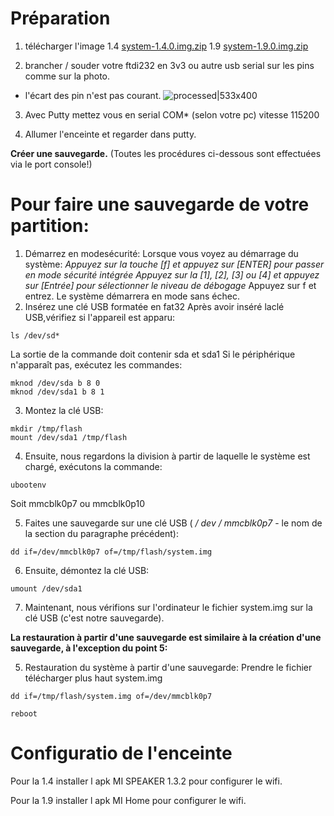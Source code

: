 # Préparation
1) télécharger l'image 
  1.4 [system-1.4.0.img.zip](../../raw/main/Firmware/system-1.4.0.img.zip)
  1.9 [system-1.9.0.img.zip](../../raw/main/Firmware/system-1.9.0.img.zip)

2) brancher / souder votre ftdi232 en 3v3 ou autre usb serial sur les pins comme sur la photo.
 * l'écart des pin n'est pas courant.
![processed|533x400](./serial.jpeg) 

3) Avec Putty mettez vous en serial COM* (selon votre pc) vitesse 115200

4) Allumer l'enceinte et regarder dans putty.

**Créer une sauvegarde.** (Toutes les procédures ci-dessous sont effectuées via le port console!)
# Pour faire une sauvegarde de votre partition:
1. Démarrez en modesécurité:
Lorsque vous voyez au démarrage du système:
<i>Appuyez sur la touche [f] et appuyez sur [ENTER] pour passer en mode sécurité intégrée
Appuyez sur la [1], [2], [3] ou [4] et appuyez sur [Entrée] pour sélectionner le niveau de débogage</i>
Appuyez sur f et entrez. Le système démarrera en mode sans échec.
2. Insérez une clé USB formatée en fat32
Après avoir inséré laclé USB,vérifiez si l'appareil est apparu:
```
ls /dev/sd*
```
La sortie de la commande doit contenir sda et sda1
Si le périphérique n'apparaît pas, exécutez les commandes:
```
mknod /dev/sda b 8 0
mknod /dev/sda1 b 8 1
```

3. Montez la clé USB:
```
mkdir /tmp/flash
mount /dev/sda1 /tmp/flash
```

4. Ensuite, nous regardons la division à partir de laquelle le système est chargé, exécutons la commande:
```
ubootenv
```

Soit mmcblk0p7 ou mmcblk0p10 

5. Faites une sauvegarde sur une clé USB ( */ dev / mmcblk0p7* - le nom de la section du paragraphe précédent):
```
dd if=/dev/mmcblk0p7 of=/tmp/flash/system.img
```

6. Ensuite, démontez la clé USB:
```
umount /dev/sda1
```

7. Maintenant, nous vérifions sur l'ordinateur le fichier system.img sur la clé USB (c'est notre sauvegarde).

**La restauration à partir d'une sauvegarde est similaire à la création d'une sauvegarde, à l'exception du point 5:**

5. Restauration du système à partir d'une sauvegarde: Prendre le fichier télécharger plus haut system.img
```
dd if=/tmp/flash/system.img of=/dev/mmcblk0p7

reboot
```

# Configuratio de l'enceinte
Pour la 1.4 installer l apk MI SPEAKER 1.3.2 pour configurer le wifi.

Pour la 1.9 installer l apk MI Home pour configurer le wifi.

